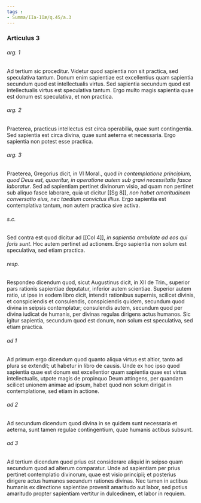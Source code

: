 ```yaml
---
tags : 
- Summa/IIa-IIæ/q.45/a.3
---
```


### Articulus 3

###### arg. 1
Ad tertium sic proceditur. Videtur quod sapientia non sit practica, sed speculativa tantum. Donum enim sapientiae est excellentius quam sapientia secundum quod est intellectualis virtus. Sed sapientia secundum quod est intellectualis virtus est speculativa tantum. Ergo multo magis sapientia quae est donum est speculativa, et non practica.

###### arg. 2
Praeterea, practicus intellectus est circa operabilia, quae sunt contingentia. Sed sapientia est circa divina, quae sunt aeterna et necessaria. Ergo sapientia non potest esse practica.

###### arg. 3
Praeterea, Gregorius dicit, in VI Moral., quod *in contemplatione principium, quod Deus est, quaeritur, in operatione autem sub gravi necessitatis fasce laboratur*. Sed ad sapientiam pertinet divinorum visio, ad quam non pertinet sub aliquo fasce laborare, quia ut dicitur [[Sg 8]], *non habet amaritudinem conversatio eius, nec taedium convictus illius*. Ergo sapientia est contemplativa tantum, non autem practica sive activa.

###### s.c.
Sed contra est quod dicitur ad [[Col 4]], *in sapientia ambulate ad eos qui foris sunt*. Hoc autem pertinet ad actionem. Ergo sapientia non solum est speculativa, sed etiam practica.

###### resp.
Respondeo dicendum quod, sicut Augustinus dicit, in XII de Trin., superior pars rationis sapientiae deputatur, inferior autem scientiae. Superior autem ratio, ut ipse in eodem libro dicit, intendit rationibus supernis, scilicet divinis, et conspiciendis et consulendis, conspiciendis quidem, secundum quod divina in seipsis contemplatur; consulendis autem, secundum quod per divina iudicat de humanis, per divinas regulas dirigens actus humanos. Sic igitur sapientia, secundum quod est donum, non solum est speculativa, sed etiam practica.

###### ad 1
Ad primum ergo dicendum quod quanto aliqua virtus est altior, tanto ad plura se extendit; ut habetur in libro de causis. Unde ex hoc ipso quod sapientia quae est donum est excellentior quam sapientia quae est virtus intellectualis, utpote magis de propinquo Deum attingens, per quandam scilicet unionem animae ad ipsum, habet quod non solum dirigat in contemplatione, sed etiam in actione.

###### ad 2
Ad secundum dicendum quod divina in se quidem sunt necessaria et aeterna, sunt tamen regulae contingentium, quae humanis actibus subsunt.

###### ad 3
Ad tertium dicendum quod prius est considerare aliquid in seipso quam secundum quod ad alterum comparatur. Unde ad sapientiam per prius pertinet contemplatio divinorum, quae est visio principii; et posterius dirigere actus humanos secundum rationes divinas. Nec tamen in actibus humanis ex directione sapientiae provenit amaritudo aut labor, sed potius amaritudo propter sapientiam vertitur in dulcedinem, et labor in requiem.

